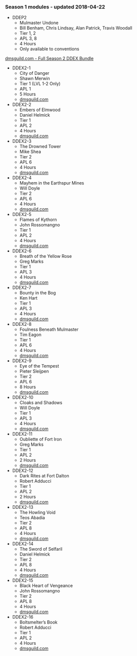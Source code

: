 ### Season 1 modules - updated 2018-04-22
* DDEP2
  * Mulmaster Undone
  * Bill Benham, Chris Lindsay, Alan Patrick, Travis Woodall
  * Tier 1, 2
  * APL 3, 8
  * 4 Hours
  * Only available to conventions

[dmsguild.com - Full Season 2 DDEX Bundle](http://www.dmsguild.com/product/170766/DDEX2-Elemental-Evil-Complete-Bundle-BUNDLE)
* DDEX2-1
  * City of Danger
  * Shawn Merwin
  * Tier 1 (LVL 1-2 Only)
  * APL 1
  * 5 Hours
  * [dmsguild.com](http://www.dmsguild.com/product/170386/DDEX201-City-of-Danger-5e)
* DDEX2-2
  * Embers of Elmwood
  * Daniel Helmick
  * Tier 1
  * APL 2
  * 4 Hours
  * [dmsguild.com](http://www.dmsguild.com/product/170476/DDEX202-Embers-of-Elmwood-5e)
* DDEX2-3
  * The Drowned Tower
  * Mike Shea
  * Tier 2
  * APL 6
  * 4 Hours
  * [dmsguild.com](http://www.dmsguild.com/product/170477/DDEX203-The-Drowned-Tower-5e)
* DDEX2-4
  * Mayhem in the Earthspur Mines
  * Will Doyle
  * Tier 2
  * APL 6
  * 4 Hours
  * [dmsguild.com](http://www.dmsguild.com/product/170478/DDEX204-Mayhem-in-the-Earthspur-Mines-5e)
* DDEX2-5
  * Flames of Kythorn
  * John Rossomangno
  * Tier 1
  * APL 2
  * 4 Hours
  * [dmsguild.com](http://www.dmsguild.com/product/170479/DDEX205-Flames-of-Kythorn-5e)
* DDEX2-6
  * Breath of the Yellow Rose
  * Greg Marks
  * Tier 1
  * APL 3
  * 4 Hours
  * [dmsguild.com](http://www.dmsguild.com/product/170480/DDEX206-Breath-of-the-Yellow-Rose-5e)
* DDEX2-7
  * Bounty in the Bog
  * Ken Hart
  * Tier 1
  * APL 3
  * 4 Hours
  * [dmsguild.com](http://www.dmsguild.com/product/170481/DDEX207-Bounty-in-the-Bog-5e)
* DDEX2-8
  * Foulness Beneath Mulmaster
  * Tim Eagon
  * Tier 1
  * APL 6
  * 4 Hours
  * [dmsguild.com](http://www.dmsguild.com/product/170482/DDEX208-Foulness-Beneath-Mulmaster-5e)
* DDEX2-9
  * Eye of the Tempest
  * Pieter Sleijpen
  * Tier 2
  * APL 6
  * 8 Hours
  * [dmsguild.com](http://www.dmsguild.com/product/170484/DDEX209-Eye-of-the-Tempest-5e)
* DDEX2-10
  * Cloaks and Shadows
  * Will Doyle
  * Tier 1
  * APL 3
  * 4 Hours
  * [dmsguild.com](http://www.dmsguild.com/product/170485/DDEX210-Cloaks-and-Shadows-5e)
* DDEX2-11
  * Oubliette of Fort Iron
  * Greg Marks
  * Tier 1
  * APL 2
  * 2 Hours
  * [dmsguild.com](http://www.dmsguild.com/product/170486/DDEX211-Oubliette-of-Fort-Iron-5e)
* DDEX2-12
  * Dark Rites at Fort Dalton
  * Robert Adducci
  * Tier 1
  * APL 2
  * 2 Hours
  * [dmsguild.com](http://www.dmsguild.com/product/170487/DDEX212-Dark-Rites-at-Fort-Dalton-5e)
* DDEX2-13
  * The Howling Void
  * Teos Abadia
  * Tier 2
  * APL 8
  * 4 Hours
  * [dmsguild.com](http://www.dmsguild.com/product/170488/DDEX213-The-Howling-Void-5e)
* DDEX2-14
  * The Sword of Selfaril
  * Daniel Helmick
  * Tier 2
  * APL 8
  * 4 Hours
  * [dmsguild.com](http://www.dmsguild.com/product/170489/DDEX214-The-Sword-of-Selfaril-5e)
* DDEX2-15
  * Black Heart of Vengeance
  * John Rossomangno
  * Tier 2
  * APL 8
  * 4 Hours
  * [dmsguild.com](http://www.dmsguild.com/product/170490/DDEX215-Black-Heart-of-Vengeance-5e)
* DDEX2-16
  * Boltsmelter’s Book
  * Robert Adducci
  * Tier 1
  * APL 2
  * 4 Hours
  * [dmsguild.com](http://www.dmsguild.com/product/170491/DDEX216-Boltsmelters-Book-5e)

